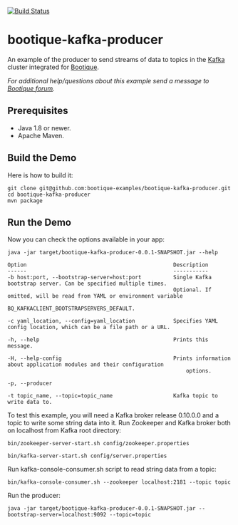 [![Build Status](https://travis-ci.org/bootique-examples/bootique-kafka-producer.svg)](https://travis-ci.org/bootique-examples/bootique-kafka-producer)

# bootique-kafka-producer

An example of the producer to send streams of data to topics in the [Kafka](https://kafka.apache.org) cluster integrated for [Bootique](http://bootique.io).

*For additional help/questions about this example send a message to
[Bootique forum](https://groups.google.com/forum/#!forum/bootique-user).*

## Prerequisites

* Java 1.8 or newer.
* Apache Maven.

## Build the Demo

Here is how to build it:

	git clone git@github.com:bootique-examples/bootique-kafka-producer.git
	cd bootique-kafka-producer
	mvn package

## Run the Demo

Now you can check the options available in your app:

    java -jar target/bootique-kafka-producer-0.0.1-SNAPSHOT.jar --help

	Option                                              Description
    ------                                              -----------    
    -b host:port, --bootstrap-server=host:port          Single Kafka bootstrap server. Can be specified multiple times.
                                                        Optional. If omitted, will be read from YAML or environment variable
                                                            BQ_KAFKACLIENT_BOOTSTRAPSERVERS_DEFAULT.
    
    -c yaml_location, --config=yaml_location            Specifies YAML config location, which can be a file path or a URL.
    
    -h, --help                                          Prints this message.
    
    -H, --help-config                                   Prints information about application modules and their configuration
                                                            options.
    
    -p, --producer
    
    -t topic_name, --topic=topic_name                   Kafka topic to write data to.
    
To test this example, you will need a Kafka broker release 0.10.0.0 and a topic to write some string data into it. 
Run Zookeeper and Kafka broker both on localhost from Kafka root directory:

    bin/zookeeper-server-start.sh config/zookeeper.properties
    
    bin/kafka-server-start.sh config/server.properties
    
Run kafka-console-consumer.sh script to read string data from a topic:
        
    bin/kafka-console-consumer.sh --zookeeper localhost:2181 --topic topic 

Run the producer:

    java -jar target/bootique-kafka-producer-0.0.1-SNAPSHOT.jar --bootstrap-server=localhost:9092 --topic=topic 

